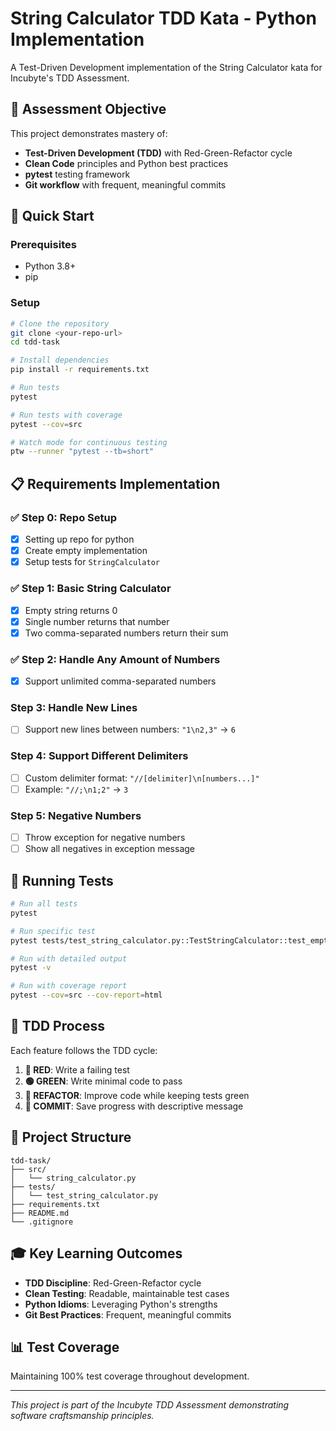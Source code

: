 # String Calculator TDD Kata - Python Implementation

A Test-Driven Development implementation of the String Calculator kata for Incubyte's TDD Assessment.

## 🎯 Assessment Objective

This project demonstrates mastery of:
- **Test-Driven Development (TDD)** with Red-Green-Refactor cycle
- **Clean Code** principles and Python best practices
- **pytest** testing framework
- **Git workflow** with frequent, meaningful commits

## 🚀 Quick Start

### Prerequisites
- Python 3.8+ 
- pip

### Setup
```bash
# Clone the repository
git clone <your-repo-url>
cd tdd-task

# Install dependencies
pip install -r requirements.txt

# Run tests
pytest

# Run tests with coverage
pytest --cov=src

# Watch mode for continuous testing
ptw --runner "pytest --tb=short"
```

## 📋 Requirements Implementation

### ✅ Step 0: Repo Setup
- [x] Setting up repo for python 
- [x] Create empty implementation
- [x] Setup tests for `StringCalculator`

### ✅ Step 1: Basic String Calculator
- [x] Empty string returns 0
- [x] Single number returns that number
- [x] Two comma-separated numbers return their sum

### ✅ Step 2: Handle Any Amount of Numbers
- [x] Support unlimited comma-separated numbers

### Step 3: Handle New Lines
- [ ] Support new lines between numbers: `"1\n2,3"` → `6`

### Step 4: Support Different Delimiters
- [ ] Custom delimiter format: `"//[delimiter]\n[numbers...]"`
- [ ] Example: `"//;\n1;2"` → `3`

### Step 5: Negative Numbers
- [ ] Throw exception for negative numbers
- [ ] Show all negatives in exception message

## 🧪 Running Tests

```bash
# Run all tests
pytest

# Run specific test
pytest tests/test_string_calculator.py::TestStringCalculator::test_empty_string_returns_zero -v

# Run with detailed output
pytest -v

# Run with coverage report
pytest --cov=src --cov-report=html
```

## 🔄 TDD Process

Each feature follows the TDD cycle:

1. **🔴 RED**: Write a failing test
2. **🟢 GREEN**: Write minimal code to pass
3. **🔵 REFACTOR**: Improve code while keeping tests green
4. **📝 COMMIT**: Save progress with descriptive message

## 📁 Project Structure

```
tdd-task/
├── src/
│   └── string_calculator.py
├── tests/
│   └── test_string_calculator.py
├── requirements.txt
├── README.md
└── .gitignore
```

## 🎓 Key Learning Outcomes

- **TDD Discipline**: Red-Green-Refactor cycle
- **Clean Testing**: Readable, maintainable test cases
- **Python Idioms**: Leveraging Python's strengths
- **Git Best Practices**: Frequent, meaningful commits

## 📊 Test Coverage

Maintaining 100% test coverage throughout development.

---

*This project is part of the Incubyte TDD Assessment demonstrating software craftsmanship principles.*